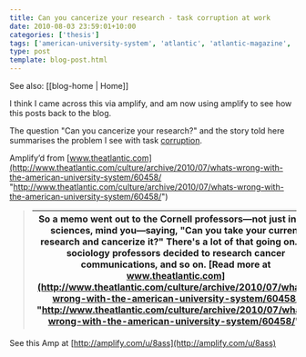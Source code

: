 ```yaml
---
title: Can you cancerize your research - task corruption at work
date: 2010-08-03 23:59:01+10:00
categories: ['thesis']
tags: ['american-university-system', 'atlantic', 'atlantic-magazine', 'tanehisi-coates', 'wrong-with']
type: post
template: blog-post.html
---
```


See also: [[blog-home | Home]]

I think I came across this via amplify, and am now using amplify to see how this posts back to the blog.  
  
The question "Can you cancerize your research?" and the story told here summarises the problem I see with task [corruption](/blog2/2009/03/04/task-corruption-in-teaching-university-negative-impact-of-place/).

Amplify’d from [www.theatlantic.com](http://www.theatlantic.com/culture/archive/2010/07/whats-wrong-with-the-american-university-system/60458/ "http://www.theatlantic.com/culture/archive/2010/07/whats-wrong-with-the-american-university-system/60458/")

> | So a memo went out to the Cornell professors—not just in the sciences, mind you—saying, "Can you take your current research and cancerize it?" There's a lot of that going on. So sociology professors decided to research cancer communications, and so on. [Read more at www.theatlantic.com](http://www.theatlantic.com/culture/archive/2010/07/whats-wrong-with-the-american-university-system/60458/ "http://www.theatlantic.com/culture/archive/2010/07/whats-wrong-with-the-american-university-system/60458/") |
> | --- |

See this Amp at [http://amplify.com/u/8ass](http://amplify.com/u/8ass)